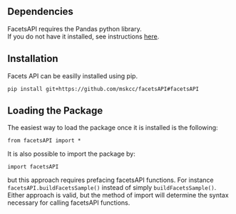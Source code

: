 ## Dependencies

FacetsAPI requires the Pandas python library.  
If you do not have it installed, see instructions [here](https://pandas.pydata.org/docs/getting_started/install.html).

## Installation

Facets API can be easilly installed using pip.

```
pip install git+https://github.com/mskcc/facetsAPI#facetsAPI
```

## Loading the Package
 
The easiest way to load the package once it is installed is the following:

```
from facetsAPI import *
```

It is also possible to import the package by:

```
import facetsAPI
```

but this approach requires prefacing facetsAPI functions.  For instance `facetsAPI.buildFacetsSample()` instead of simply `buildFacetsSample()`. 
Either approach is valid, but the method of import will determine the syntax necessary for calling facetsAPI functions.
